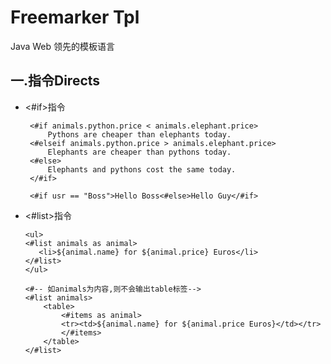Freemarker Tpl
=====================================
Java Web 领先的模板语言

## 一.指令Directs
* <#if>指令
   ```freemarker 
    <#if animals.python.price < animals.elephant.price>
        Pythons are cheaper than elephants today.
    <#elseif animals.python.price > animals.elephant.price>
        Elephants are cheaper than pythons today.
    <#else>
        Elephants and pythons cost the same today.
    </#if>

    <#if usr == "Boss">Hello Boss<#else>Hello Guy</#if>
   ```
* <#list>指令
    ```freemarker
    <ul>
    <#list animals as animal>
       <li>${animal.name} for ${animal.price} Euros</li>
    </#list>
    </ul>

    <#-- 如animals为内容,则不会输出table标签-->
    <#list animals>
        <table>
            <#items as animal>
            <tr><td>${animal.name} for ${animal.price Euros}</td></tr>
            </#items>
        </table>
    </#list>
    ```

      
